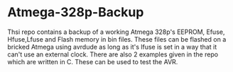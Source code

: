 # Atmega-328p-Backup
Thsi repo contains a backup of a working Atmega 328p's EEPROM, Efuse, Hfuse,Lfuse and Flash memory in bin files.
These files can be flashed on a bricked Atmega using avrdude as long as it's lfuse is set in a way that it can't use an external clock.
There are also 2 examples given in the repo which are written in C. These can be used to test the AVR.
